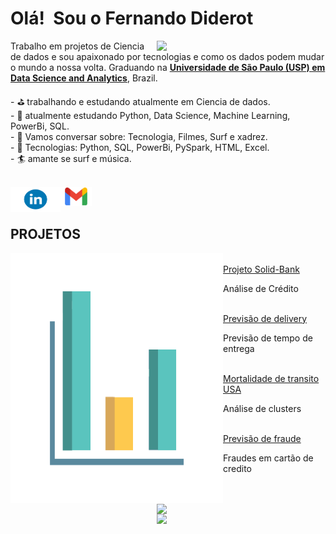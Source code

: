 # Olá!&nbsp; Sou o Fernando Diderot

<img src="https://www.datainsight.co.nz/hubfs/Dashboarding%20and%20Data%20Vis-1.png" min-width="400px" max-width="300px" width="270px" align="right">
<p align="left">
<p>
    Trabalho em projetos de Ciencia de dados e sou apaixonado por tecnologias e como os dados podem mudar o mundo a nossa volta. 
    Graduando na <a href="https://www5.usp.br/"  target="_blank"> <b>Universidade de São Paulo (USP) em Data Science and Analytics</b></a>, Brazil.
    
</p>

<p>
  - ⛳ trabalhando e estudando atualmente em Ciencia de dados.<br>
  - 📘 atualmente estudando Python, Data Science, Machine Learning, PowerBi, SQL.<br>
  - 💬 Vamos conversar sobre: Tecnologia, Filmes, Surf e xadrez.<br>
  - 📱 Tecnologias: Python, SQL, PowerBi, PySpark, HTML, Excel.<br>
  - 🏄 amante se surf e música.<br>
    <br>
  </p> 

<p align="center">
  <a href="https://www.linkedin.com/in/fernando-diderot"  target="_blank"><img align="left" alt="Fernando Diderot | Linkedin" width="80px"
 height="40px" src='https://github.com/Diderotcm/Diderotcm/blob/main/logos/Linkedin.png?raw=true' /></a>
  <a href="mailto:diderotmarinho@gmail.com"  target="_blank"><img align="left" alt="Fernando Diderot | Linkedin" width="50px"
  height="30px" src="https://github.com/Diderotcm/Diderotcm/blob/main/logos/Gmail-Logo.png?raw=true" /></a>

 </p>
<br>
<br>

## PROJETOS

<img align="left" width="340px" height="400px" alt="Projetos" src="https://github.com/Diderotcm/Diderotcm/blob/main/logos/data.gif?raw=true"/>

<p align="left">
 <br>
 </><a href="https://github.com/Diderotcm/Solid-bank" target="_blank">Projeto Solid-Bank</a> <br>
 <p>Análise de Crédito</p>
<br>
 <a href="https://github.com/Diderotcm/Delivery-Duration-Prediction" target="_blank">Previsão de delivery</a>  <br>
 <p>Previsão de tempo de entrega </p>
 <br>
 <a href="https://github.com/Diderotcm/Reducing-Traffic-Mortality-in-the-USA" target="_blank">Mortalidade de transito USA</a><br>
 <p>Análise de clusters</p>
<br>
 <a href="https://github.com/Diderotcm/Predict-Credit-Card-Fraud" target="_blank">Previsão de fraude</a> <br>
 <p>Fraudes em cartão de credito</p>
</p>
<br>

<div>
<br>    
<a href="https://github.com/Diderotcm">
<img src="https://github-readme-stats.vercel.app/api/top-langs/?username=Diderotcm&layout=compact&langs_count=7&theme=dracula" min-width="400px" max-width="300px" width="270px" align="right">
<img src="https://github-readme-stats.vercel.app/api?username=Diderotcm&show_icons=true&theme=dracula&include_all_commits=true&count_private=true" min-width="400px" max-width="300px" width="270px" align="right">
</div>
